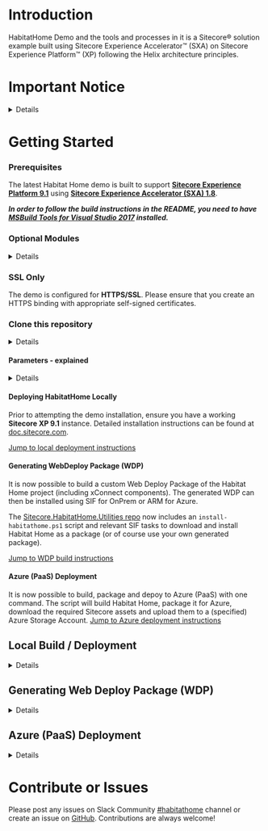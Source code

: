 # Introduction 
HabitatHome  Demo and the tools and processes in it is a Sitecore&reg; solution example built using Sitecore Experience Accelerator&trade; (SXA) on Sitecore Experience Platform&trade; (XP)  following the Helix architecture principles.


# Important Notice
<details>
## Is Habitat Home a starter kit or template solution?

No. You should not clone this repository for the purposes of starting a new Sitecore project. There are other community solutions which can be used as a starter for Helix-based Sitecore implementations. Habitat Home is intended as a **demo site demonstrating the full Sitecore platform capabilities and development best practices**.

## Is Habitat Home supported by Sitecore?

Sitecore maintains the Habitat Home example, but Habitat Home code is not supported by Sitecore Product Support Services. Please do not submit support tickets regarding Habitat.

## How can I get help with Habitat Home?

For usage questions regarding Habitat Home, installation or code, please use [Sitecore Stackexchange](https://sitecore.stackexchange.com/) or [#habitathome](https://sitecorechat.slack.com/messages/CASEB5M38) on [Sitecore Community Slack](https://www.akshaysura.com/2015/10/27/how-to-join-sitecore-slack-community-chat/). 

You can use GitHub to submit [bug reports](https://github.com/Sitecore/Sitecore.HabitatHome.Platform/issues/new?template=bug_report.md) or [feature requests](https://github.com/Sitecore/Sitecore.HabitatHome.Platform/issues/new?template=feature_request.md) for Habitat Home. Please do not submit usage questions via GitHub.

### License
Please read the LICENSE carefully prior to using the code in this repository. 
 
### Support

The code, samples and/or solutions provided in this repository are ***unsupported by Sitecore PSS***. Support is provided on a best-effort basis via GitHub issues or Slack #habitathome (see end of README for additional information).

It is assumed that you already have a working instance of Sitecore XP and all prerequisites prior to installing the demo. Support for **product installation** issues should be directed to relevant Community channels or through regular Sitecore support channels. 

### Warranty

The code, samples and/or solutions provided in this repository are for example purposes only and **without warranty (expressed or implied)**. The code has not been extensively tested and is not guaranteed to be bug free.  
</details>

# Getting Started

### Prerequisites

The latest Habitat Home demo is built to support **[Sitecore Experience Platform 9.1](https://dev.sitecore.net/Downloads/Sitecore_Experience_Platform/91/Sitecore_Experience_Platform_91_Initial_Release.aspx)** using **[Sitecore Experience Accelerator (SXA) 1.8](https://dev.sitecore.net/Downloads/Sitecore_Experience_Accelerator/18/Sitecore_Experience_Accelerator_180.aspx)**.

***In order to follow the build instructions in the README, you need to have [MSBuild Tools for Visual Studio 2017](https://visualstudio.microsoft.com/downloads/#build-tools-for-visual-studio-2017) installed.***
### Optional Modules
<details>
	
In addition to base XP 9.1 with SXA, the following optional modules are required to enable additional demo functionality:

> **We will be upgrading Data Exchange Framework to 2.1 and have not yet tested the 9.1 version of Habitat Home with DEF 2.0.1**

- ***Optional Modules***
The following optional modules enable synchronization with Dynamics CRM or Salesforce CRM (relevant account required)
  -  Base Data Exchange Framework modules
	  -  [Data Exchange Framework v2.0.1](https://dev.sitecore.net/~/media/C50B044E45FE4C4DA9E675CBEED3AA09.ashx) on [dev.sitecore.com](https://dev.sitecore.net/Downloads/Data_Exchange_Framework/2x/Data_Exchange_Framework_201.aspx) as well as relevant Providers on same page
		- [Sitecore Provider for Data Exchange Framework 2.0.1](https://dev.sitecore.net/~/media/D57A1FBB98ED4125B78D740E5B5F1772.ashx)
		- [SQL Provider for Data Exchange Framework 2.0.1](https://dev.sitecore.net/~/media/F243222B9A95497BAB6B591D39560E95.ashx)
		- [xConnect Provider for Data Exchange Framework 2.0.1](https://dev.sitecore.net/~/media/C61F1265BB494CAFA4229FC9FC704AB0.ashx) 
	  - Dynamics-specific modules
		  - Data Exchange Framework 2.0.1 Dynamics Connectors on [dev.sitecore.com](https://dev.sitecore.net/Downloads/Dynamics_CRM_Connect/2x/Sitecore_Connect_for_Microsoft_Dynamics_365_for_Sales_201.aspx)
		- [Microsoft Dynamics 365 for Sales Provider for Data Exchange Framework 2.0.1](https://dev.sitecore.net/~/media/819FB4C75CC74A8C984C343BEF7B53F1.ashx)
		- [Sitecore Connect for Microsoft Dynamics 365 for Sales 2.0.1](https://dev.sitecore.net/~/media/ADBAF4CC6736499EBA0EBA6A9767D825.ashx)
	  - Salesforce-specific modules
		  - Sitecore Connect for Salesforce CRM 2.0.1 on [dev.sitecore.com](https://dev.sitecore.net/Downloads/Salesforce_Connect/2x/Sitecore_Connect_for_Salesforce_CRM_201.aspx)
			  - [Salesforce CRM Provider for Data Exchange Framework 2.0.1](https://dev.sitecore.net/Downloads/Salesforce_Connect/2x/Sitecore_Connect_for_Salesforce_CRM_201.aspx#)
			  - [Sitecore Connect for Salesforce CRM 2.0.1](https://dev.sitecore.net/Downloads/Salesforce_Connect/2x/Sitecore_Connect_for_Salesforce_CRM_201.aspx#)

</details>

### SSL Only
The demo is configured for **HTTPS/SSL**. Please ensure that you create an HTTPS binding with appropriate self-signed certificates.
### Clone this repository
<details>

#### Setting Git for Long Paths

- Before cloning, you need to configure git to allow long paths, which is not the default.

`git config --system core.longpaths true`

Clone the Sitecore.HabitatHome.Platform repository locally - defaults are configured for **C:\Projects\Sitecore.HabitatHome.Platform**. 


- Clone 
-- **https**:	`git clone https://github.com/Sitecore/Sitecore.HabitatHome.Platform.git` 
-- **ssh**:		`git clone git@github.com:Sitecore/Sitecore.HabitatHome.Platform.git`
</details>

#### Parameters - explained
<details>
The following is a list of default values / assumptions for settings (`cake-config.json`)

|Parameter                                  | Description 														| Default Value 
|-------------------------------------------|----------------------------------|-------------------------------------------------------
| ProjectFolder         | Location of Sitecore.HabitatHome.Platform project 									| c:\projects\Sitecore.HabitatHome.Platform |
| Website Root			|	Location of IIS Website Root														|	c:\\inetpub\\wwwroot\\habitathome.dev.local
| XConnect Root 		| Location of IIS xConnect Site Root 													| C:\\Inetpub\\wwwroot\\habitathome_xconnect.dev.local\\
| Instance Url 			| Url of site 																			| https://habitathome.dev.local/
| BuildConfiguration 	| 'Debug/Release' point to NuGet, 'Local' copies DLLs from an existing installation 	| Debug
| DeploymentTarget  	| Local/OnPrem/Azure - see below for details 											| Local
| DeployFolder 			| Used for WDP generation and Azure deployments 										| C:\\deploy
| Version 				| Version of Sitecore being targeted. Must match official 3-digit version 				| 9.1.0
| Topology 				| Target topology for WDP creation and Azure deployment. Values are single or scaled 	| single
| CDN 					| Content Delivery Network enabled (true/false). Used only when deploying to Azure 		| false

**DeploymentTarget:**
- **Local**: Set to deploy the site to the local Sitecore instance
	- Ignored when calling Build-WDP target where OnPrem is assumed
- **OnPrem**: Used when generating a WDP. Targets the WDP for OnPrem transforms (a.k.a. not Azure)
- **Azure**: Used when deploying to Azure or generating WDPs which target Azure PaaS deployments
</details>

#### Deploying HabitatHome Locally
Prior to attempting the demo installation, ensure you have a working **Sitecore XP 9.1** instance. Detailed installation instructions can be found at [doc.sitecore.com](https://dev.sitecore.net/Downloads/Sitecore_Experience_Platform/91/Sitecore_Experience_Platform_91_Initial_Release.aspx).

[Jump to local deployment instructions](#localInstallation) 
#### Generating WebDeploy Package (WDP)
It is now possible to build a custom Web Deploy Package of the Habitat Home project (including xConnect components). The generated WDP can then be installed using SIF for OnPrem or ARM for Azure. 

The [Sitecore.HabitatHome.Utilities repo](https://github.com/sitecore/sitecore.habitathome.utilities) now includes an `install-habitathome.ps1` script and relevant SIF tasks to download and install Habitat Home as a package (or of course use your own generated package).

[Jump to WDP build instructions](#wdp)

#### Azure (PaaS) Deployment
It is now possible to build, package and depoy to Azure (PaaS) with one command. The script will build Habitat Home, package it for Azure, download the required Sitecore assets and upload them to a (specified) Azure Storage Account.
[Jump to Azure deployment instructions](#azure)


<a name="localInstallation"></a>
## Local Build / Deployment
<details>
#### The hostname habitathome.dev.local is used in the SXA Hostname (Site Grouping). 

If you do not use habitathome.dev.local you will need to modify the Host Name in 
`/sitecore/content/Habitat Sites/Habitat Home/Settings/Site Grouping/Habitat Home` after successfully deploying the site.
The Habitat Home site will not respond / render correctly until this value is modified. 

If you do **not want to use the default settings**, you need to adjust the appropriate values in `cake-config.json` file based on the values described earlier.

The cake script will automatically create a publishSettings.targets.user file with the value of the InstanceUrl specified in the cake-config.json file.

## Installation:

All installation instructions assume using **PowerShell 5.1** in _**administrative**_ mode.


### 1. Deploy Sitecore.HabitatHome.Platform

#### *IMPORTANT: Publish Sitecore Instance after installing all required and optional modules BEFORE trying to deploy Habitat Home*

From the root of the solution

- Run **`.\build.ps1`**
	- Notes:
		- If the deployment fails at `Sync-Unicorn` or `Deploy-EXM-Campaigns` step, evaluate and fix the error (if any) and then run `.\build.ps1 -Target "Post-Deploy"`.


### 2. Validating deployment

1. Browse to https://habitathome.dev.local (or whatever hostname you selected)
	1. You should see the Habitat Home landing page with a full-width carousel
	2. If you do not see the full-width carousel and instead see the initial Sitecore default landing page, ensure that your Host Name was configured correctly in `/sitecore/content/Habitat Sites/Habitat Home/Settings/Site Grouping/Habitat Home` and that the site has published successfully 


## Additional Settings
### 1. Disable Unicorn Serialization
When Unicorn is active, the Content Editor will display warnings that certain items are controlled by Unicorn. If you wish to disable Unicorn serialization, open the Web.config file in your webroot and update the following appSetting

    <add key="unicorn:define" value="Off"/>
This appSetting is `On` by default. Setting it to `Off` ensures that none of the Unicorn serialization configuration files are loaded.
</details>


<a name="wdp"></a>
## Generating Web Deploy Package (WDP)
<details>
CakeBuild (```build.cake```) contains tasks to build and package Habitat Home for use either OnPrem or in Azure PaaS. The settings in the cake-config.json file drive the packaging behaviour.

The process of creating a WDP of Habitat Home and its xConnect project is quite simple. The build process requires dev.sitecore.com credentials since it has a dependency on Sitecore Azure Toolkit and it will download and extract it automatically.

A few settings are important in the `cake-config.json` file:
- **DeploymentTarget**: Set to **OnPrem** for deploying locally or in Azure IaaS. Azure for **PaaS** deployments
- **DeployFolder**: Temporary location where work will be performed. Defaults to c:\deploy	
- **Version**:	Version of Sitecore being targeted. Must match official 3-digit version	9.1.0 and of course the Habitat Home target version you're working with.
- **Topology**: Values are **single** (XP0/XPSingle) or **scaled** (XP1/XPScaled)
- **CDN**: Configure the WDP to support Content Delivery Network (**true/false**). Used only when deploying to Azure.

Once you got the settings just right, you can call the cake build script and pass it in the correct target and your dev.sitecore.net credentials (either at command line or as a user environment variable).

```.\build.ps1 -Target Build-WDP -ScriptArgs --DEV_SITECORE_USERNAME=your_e-mail, --DEV_SITECORE_PASSWORD=YourPassword```
> if you've set DEV_SITECORE_USERNAME and DEV_SITECORE_PASSWORD as environment variables you can omit them from the command line.

Once the process completes, you should have WDPs for HabitatHome as well as xConnect in `<DeployFolder>\9.1.0\XPSingle\assets\HabitatHome\WDPWorkFolder\WDP` and `<DeployFolder>\9.1.0\XPSingle\assets\xConnect\WDPWorkFolder\WDP`

You can then install these WDPs using SIF. An [example script](https://github.com/Sitecore/Sitecore.HabitatHome.Utilities/blob/master/XP/install/install-habitathome.ps1) already exists in the [HabitatHome.Utilities](https://github.com/Sitecore/Sitecore.HabitatHome.Utilities/tree/master) repo
</details>

<a name="azure"></a>
## Azure (PaaS) Deployment
<details>
This is probably the most comprehensive script which makes getting your own version. Once your variables are set and your Azure Service Principal is created, you can deploy Habitat Home to Azure PaaS in a single command.

### One-time step

### 1. Create an Azure Service Principal
> Only needs to be created once

In order for the upload and deployment process to authenticate to your Azure tenant you will need to provide a Service principal using password-based authentication, and its related information.

This is best done from Azure's CLI: [Azure CLI Documentation](https://docs.microsoft.com/en-us/azure/cloud-shell/quickstart)

Run the following, replacing *ServicePrincipalName* and *PASSWORD* with your own values:

`az ad sp create-for-rbac --name ServicePrincipalName --password PASSWORD`

This will return the following:

```json
{
  "appId": "APP_ID",
  "displayName": "ServicePrincipalName",
  "name": "http://ServicePrincipalName",
  "password": ...,
  "tenant": "XXXXXXXX-XXXX-XXXX-XXXX-XXXXXXXXXXXX"
}
```

The `appId`, `password`, and `tenant` values will be required later so make sure to record them!

[Create a Service Principal Documentation](https://docs.microsoft.com/en-us/cli/azure/create-an-azure-service-principal-azure-cli?view=azure-cli-latest)

### 2. Setting up the parameters

In the Azure/XP or XPSingle folders there is an `azureuser-config.json.example` file. Make a copy of that file and remove the .example extension.

Set the following values in the `XP\azureuser-config.json` *(scaled topology)* or `XPSingle\azureuser-config.json` *(single topology)* in  based on your needs:

|Parameter                                  | Description
|-------------------------------------------|---------------------------------------------------------------------------------------------
| azureSubscriptionName                     | The name or id of the Azure subscription. Can be found under the "Subscriptions" Dashboard
| tenantId                                  | Also called a DirectoryId. Can be found in the "Azure Active Directoy" Dashboard under Manage -> Properties
| applicationId                             | appId of the Service Principal *(Created in previous step)*
| applicationPassword                       | the Service Principal password *(Created in previous step)*
| AzureDeploymentID                         | The Resource Group name in azure that Habitat will be deployed to. If the group does not exist it will be created.
| AzureRegion                               | The Geographic Azure Location of the Deployment [Azure Locations](https://azure.microsoft.com/en-us/global-infrastructure/locations/)
| XConnectCertfilePath                      | xConnect Certificate Path. **This will be auto generated if left blank.**
| XConnectCertificatePassword               | xConnect Certificate Password. Defaults to 'secret' if this and *XConnectCertfilePath* is left blank.
| SitecoreLoginAdminPassword                | Sitecore Administrator Password (8 Character Minimum)
| SitecoreLicenseXMLPath                    | Sitecore license.xml Path
| SqlServerLoginAdminAccount                | SQL Server Administrator Username (SA is not a valid admin name for Azure SQL)
| SqlServerLoginAdminPassword               | SQL Server Administrator Password
| containerName                             | name of the Azure container. This will be auto generated if left blank. Defaults to 'hh-toolkit'
| storageAccountName                        | name of the Azure Storage Account. This will be auto generated if left blank. By default *AzureDeploymentID + Random Number*
| ArmTemplateUrl                            | Azure SAS URL of the azuredeploy.json. This will be auto generated if left blank.
| templatelinkAccessToken                   | Azure SAS token for the container. This will be auto generated if left blank.

### 3. Deploy

Once you got the settings just right, you can call the cake build script and pass it in the correct target and your dev.sitecore.net credentials (either at command line or as a user environment variable).

```.\build.ps1 -Target Default-Azure -ScriptArgs --DEV_SITECORE_USERNAME=your_e-mail, --DEV_SITECORE_PASSWORD=YourPassword```
> if you've set DEV_SITECORE_USERNAME and DEV_SITECORE_PASSWORD as environment variables you can omit them from the command line.

Once the process completes, you should have a single or scaled deployment to Azure (AzureDeploymentID is the resource group name).

#### Azure Deployment - Process Explained

The Azure deployment scripts will perform the following tasks, in one single command:
1. Compile Habitat Home solution
1. Generate a WDP based on the topology and DeploymentTarget
1. Download all Sitecore assets and optional modules required for a depoyment based on topology (stores them in *DeployFolder*)
2. Downloads relevant ARM templates from [GitHub](https://github.com/Sitecore/Sitecore-Azure-Quickstart-Templates), applies necessary transformations and uploads them to your specified storage account.
3. Uploads all assets (Sitecore, modules and Habitat Home) to storage account (only if missing or newer)
4. Creates the Deployment
5. Executes postSteps

# Scaling down - IMPORTANT
During the deployment process, certain infrastructure pieces are scaled up to ensure an efficient deployment. These are generally more costly and can be scaled down since they don't need to be so large.

A [scale-down](https://github.com/Sitecore/Sitecore.HabitatHome.Platform/blob/master/Azure/HelperScripts/Azure-Scaledown.ps1) script is available. It currently only supports the App Service plans but there is a commented out section for scaling down the databases. 

Alternatively this can be done directly from the Azure Portal. 

### Assets.json
Only alter these attributes as instructed, the build/deploy process relies on several of these parameters and are maintained by the repository maintainers.

|Parameter                                  | Description
|-------------------------------------------|---------------------------------------------------------------------------------------------
| id                                        | short-name
| name                                      | long-name
| isGroup                                   | denotes if the asset is a collection of modules.
| fileName                                  | Exact default filename
| url                                       | download link
| extract                                   | instructs the script that a zip file should be extracted. It will extract it to deploy/assets/name of asset
| isWdp                                     | asset is already a scwdp (this is false for "Sitecore Experience Platform" as the file decalred in the asset.json is a .zip)
| convertToWdp                              | asset needs to be converted to an scwdp
| uploadToAzure                             | asset should be uploaded to Azure. if isGroup is true, will upload the assetes in the modules parameter.
| install                                   | asset should be downloaded and installed (the only asset this currently functions with is DEF)
| source                                    | download source, sitecore or github have specific requirements for downloading (e.g. credentials )
| modules                                   | list modules for groups
</details>

# Contribute or Issues
Please post any issues on Slack Community [#habitathome](https://sitecorechat.slack.com/messages/habitathome/) channel or create an issue on [GitHub](https://github.com/Sitecore/Sitecore.HabitatHome.Platform/issues). Contributions are always welcome!
